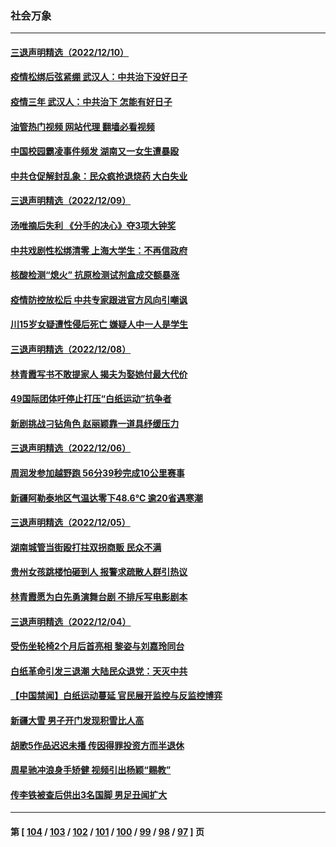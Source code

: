 ### 社会万象
---
#### [三退声明精选（2022/12/10）](../../pages/ncid282/n13882448.md?12112045) 
#### [疫情松绑后弦紧绷 武汉人：中共治下没好日子](../../pages/ncid282/n13882348.md?12112045) 
#### [疫情三年 武汉人：中共治下 怎能有好日子](../../pages/ncid282/n13881957.md?12112045) 
#### [油管热门视频 网站代理 翻墙必看视频](http://138.2.39.72:81/youtube.html?epic-marker?12112045)
#### [中国校园霸凌事件频发 湖南又一女生遭暴殴](../../pages/ncid282/n13882168.md?12112045) 
#### [中共仓促解封乱象：民众疯抢退烧药 大白失业](../../pages/ncid282/n13881886.md?12112045) 
#### [三退声明精选（2022/12/09）](../../pages/ncid282/n13881912.md?12112045) 
#### [汤唯摘后失利 《分手的决心》夺3项大钟奖](../../pages/ncid282/n13881832.md?12112045) 
#### [中共戏剧性松绑清零 上海大学生：不再信政府](../../pages/ncid282/n13880836.md?12112045) 
#### [核酸检测“熄火” 抗原检测试剂盒成交额暴涨](../../pages/ncid282/n13881548.md?12112045) 
#### [疫情防控放松后 中共专家跟进官方风向引嘲讽](../../pages/ncid282/n13881483.md?12112045) 
#### [川15岁女疑遭性侵后死亡 嫌疑人中一人是学生](../../pages/ncid282/n13881343.md?12112045) 
#### [三退声明精选（2022/12/08）](../../pages/ncid282/n13881332.md?12112045) 
#### [林青霞写书不敢提家人 揭夫为娶她付最大代价](../../pages/ncid282/n13881103.md?12112045) 
#### [49国际团体吁停止打压“白纸运动”抗争者](../../pages/ncid282/n13880790.md?12112045) 
#### [新剧挑战刁钻角色 赵丽颖靠一道具纾缓压力](../../pages/ncid282/n13880417.md?12112045) 
#### [三退声明精选（2022/12/06）](../../pages/ncid282/n13879803.md?12112045) 
#### [周润发参加越野跑 56分39秒完成10公里赛事](../../pages/ncid282/n13879700.md?12112045) 
#### [新疆阿勒泰地区气温达零下48.6℃ 逾20省遇寒潮](../../pages/ncid282/n13879260.md?12112045) 
#### [三退声明精选（2022/12/05）](../../pages/ncid282/n13879136.md?12112045) 
#### [湖南城管当街殴打拄双拐商贩 民众不满](../../pages/ncid282/n13878844.md?12112045) 
#### [贵州女孩跳楼怕砸到人 报警求疏散人群引热议](../../pages/ncid282/n13878889.md?12112045) 
#### [林青霞愿为白先勇演舞台剧 不排斥写电影剧本](../../pages/ncid282/n13878572.md?12112045) 
#### [三退声明精选（2022/12/04）](../../pages/ncid282/n13878659.md?12112045) 
#### [受伤坐轮椅2个月后首亮相 黎姿与刘嘉玲同台](../../pages/ncid282/n13878507.md?12112045) 
#### [白纸革命引发三退潮 大陆民众退党：天灭中共](../../pages/ncid282/n13878136.md?12112045) 
#### [【中国禁闻】白纸运动蔓延 官民展开监控与反监控博弈](../../pages/ncid282/n13877692.md?12112045) 
#### [新疆大雪 男子开门发现积雪比人高](../../pages/ncid282/n13877925.md?12112045) 
#### [胡歌5作品迟迟未播 传因得罪投资方而半退休](../../pages/ncid282/n13877671.md?12112045) 
#### [周星驰冲浪身手矫健 视频引出杨颖“赐教”](../../pages/ncid282/n13877649.md?12112045) 
#### [传李铁被查后供出3名国脚 男足丑闻扩大](../../pages/ncid282/n13877406.md?12112045) 

---
#### 第 [ [104](./104.md?12112045) / [103](./103.md?12112045) / [102](./102.md?12112045) / [101](./101.md?12112045) / [100](./100.md?12112045) / [99](./99.md?12112045) / [98](./98.md?12112045) / [97](./97.md?12112045) ] 页
